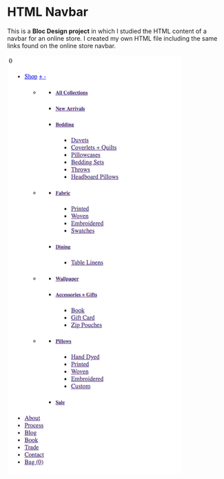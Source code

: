 # HTML Navbar
This is a **Bloc Design project** in which I studied the HTML content of a navbar for an online store.
I created my own HTML file including the same links found on the online store navbar.

![html-navbar screenshot](https://github.com/lucianchung/lucianchung.github.io/blob/master/images/github-screenshots/html-navbar.png?raw=true)


